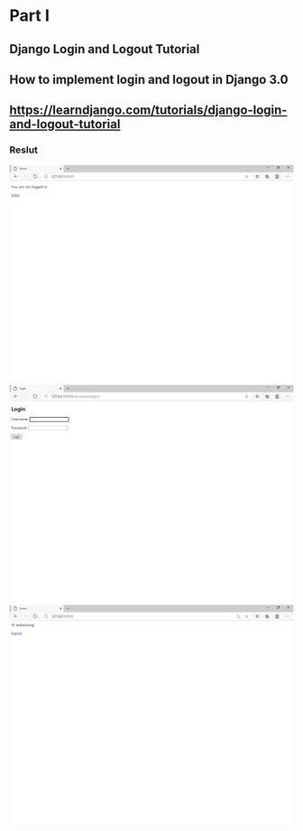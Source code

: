 # Part I
## Django Login and Logout Tutorial
## How to implement login and logout in Django 3.0
## https://learndjango.com/tutorials/django-login-and-logout-tutorial
### Reslut
<img src="https://github.com/ankiwoong/Django_Auth_Tutorial/blob/master/Screenshot/main1.png?raw=true">
<img src="https://github.com/ankiwoong/Django_Auth_Tutorial/blob/master/Screenshot/loginpage.png?raw=true">
<img src="https://github.com/ankiwoong/Django_Auth_Tutorial/blob/master/Screenshot/main2.png?raw=true">
